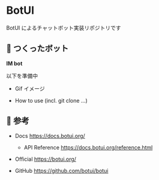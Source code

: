 # BotUI

BotUI によるチャットボット実装リポジトリです

## :rocket: つくったボット

**IM bot**

以下を準備中

- Gif イメージ

- How to use (incl. git clone ...)

## :book: 参考

- Docs https://docs.botui.org/

  - API Reference https://docs.botui.org/reference.html

- Official https://botui.org/

- GitHub https://github.com/botui/botui
